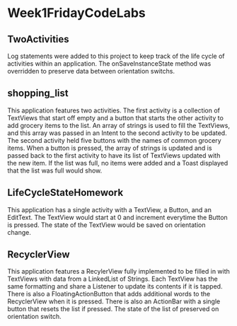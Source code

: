 # Week1FridayCodeLabs

## TwoActivities

Log statements were added to this project to keep track of the life cycle of activities within an application. The onSaveInstanceState method was overridden to preserve data between orientation switchs.

## shopping_list

This application features two activities. The first activity is a collection of TextViews that start off empty and a button that starts the other activity to add grocery items to the list.
An array of strings is used to fill the TextViews, and this array was passed in an Intent to the second activity to be updated.
The second activity held five buttons with the names of common grocery items. When a button is pressed, the array of strings is updated and is passed back to the first activity to have its list of TextViews updated with the new item.
If the list was full, no items were added and a Toast displayed that the list was full would show.

## LifeCycleStateHomework

This application has a single activity with a TextView, a Button, and an EditText. The TextView would start at 0 and increment everytime the Button is pressed. The state of the TextView would be saved on orientation change.

## RecyclerView

This application features a RecylerView fully implemented to be filled in with TextViews with data from a LinkedList of Strings. Each TextView has the same formatting and share a Listener to update its contents if it is tapped.
There is also a FloatingActionButton that adds additional words to the RecyclerView when it is pressed. There is also an ActionBar with a single button that resets the list if pressed. The state of the list of preserved on orientation switch.
